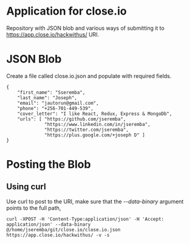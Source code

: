 # Application for close.io

Repository with JSON blob and various ways of submitting it to https://app.close.io/hackwithus/ URI.

# JSON Blob

Create a file called close.io.json and populate with required fields.

```
{
	"first_name": "Sseremba",
	"last_name": "Joseph",
	"email": "jautorun@gmail.com",
	"phone": "+256-701-449-539",
	"cover_letter": "I like React, Redux, Express & MongoDb",
	"urls": [ "https://github.com/jseremba",
	          "https://www.linkedin.com/in/jseremba",
	          "https://twitter.com/jseremba",
	          "https://plus.google.com/+joseph D" ]
}
```

# Posting the Blob
## Using curl

Use curl to post to the URI, make sure that the *--data-binary* argument points to the full path,

```
curl -XPOST -H 'Content-Type:application/json' -H 'Accept: application/json' --data-binary @/home/jseremba/git/close.io/close.io.json https://app.close.io/hackwithus/ -v -s
```

